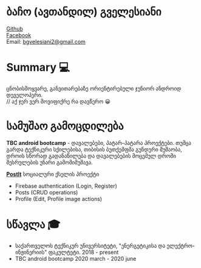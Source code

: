 # ბაჩო (ავთანდილ) გველესიანი
<a href="https://github.com/bachiko">Github</a><br />
<a href="https://www.facebook.com/bacho.gvelesiani/">Facebook</a><br />
Email: bgvelesiani2@gmail.com

# Summary :computer:
ცნობისმოყვარე, განვითარებაზე ორიენტირებული ჯუნიორ ანდროიდ დეველოპერი. <br />
// აქ ჯერ ვერ მოვიფიქრე რა დავწერო :grinning:

# სამუშაო გამოცდილება

**TBC android bootcamp** - დავალებები, პატარ-პატარა პროექტები. თუმცა გარდა ტექნიკური სქილებისა, თიბისის ბუთქემფმა გუნდური მუშაობა, დროის სწორად გადანაწილება და დავალებების მოცემულ დროში შესრულების უნარი გამომიმუშავა.

**<a href="https://github.com/TBC-final-project/TBCFinal">PostIt</a>**  სოციალური ქსელის პროექტი
  * Firebase authentication (Login, Register)
  * Posts (CRUD operations)
  * Profile (Edit, Profile image actions)


# სწავლა :mortar_board:
* საქართველოს ტექნიკურ უნივერსიტეტი, "ენერგეტიკისა და ელექტრო-ინჟინერიის" ფაკულტეტი. 2018 - present
* TBC android bootcamp 2020 march - 2020 june
